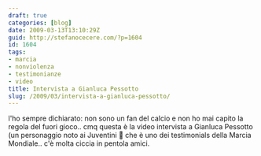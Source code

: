 ```yaml
---
draft: true
categories: [blog]
date: 2009-03-13T13:10:29Z
guid: http://stefanocecere.com/?p=1604
id: 1604
tags:
- marcia
- nonviolenza
- testimonianze
- video
title: Intervista a Gianluca Pessotto
slug: /2009/03/intervista-a-gianluca-pessotto/
---
```


l'ho sempre dichiarato: non sono un fan del calcio e non ho mai capito la regola del fuori gioco.. cmq questa è la video intervista a Gianluca Pessotto (un personaggio noto ai Juventini 🙂 che è uno dei testimonials della Marcia Mondiale.. c'è molta ciccia in pentola amici.